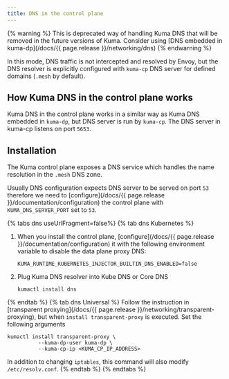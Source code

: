 ```yaml
---
title: DNS in the control plane
---
```


{% warning %}
This is deprecated way of handling Kuma DNS that will be removed in the future versions of Kuma. Consider using [DNS embedded in kuma-dp](/docs/{{ page.release }}/networking/dns)
{% endwarning %}

In this mode, DNS traffic is not intercepted and resolved by Envoy, but the DNS resolver is explicitly configured with `kuma-cp` DNS server for defined domains (`.mesh` by default).

## How Kuma DNS in the control plane works

Kuma DNS in the control plane works in a similar way as Kuma DNS embedded in `kuma-dp`, but DNS server is run by `kuma-cp`.
The DNS server in kuma-cp listens on port `5653`.

## Installation

The Kuma control plane exposes a DNS service which handles the name resolution in the `.mesh` DNS zone.

Usually DNS configuration expects DNS server to be served on port `53` therefore we need to [configure](/docs/{{ page.release }}/documentation/configuration) the control plane with `KUMA_DNS_SERVER_PORT` set to `53`.

{% tabs dns useUrlFragment=false%}
{% tab dns Kubernetes %}
1. When you install the control plane, [configure](/docs/{{ page.release }}/documentation/configuration) it with the following environment variable to disable the data plane proxy DNS:

   `KUMA_RUNTIME_KUBERNETES_INJECTOR_BUILTIN_DNS_ENABLED=false`

2. Plug Kuma DNS resolver into Kube DNS or Core DNS

   `kumactl install dns`

{% endtab %}
{% tab dns Universal %}
Follow the instruction in [transparent proxying](/docs/{{ page.release }}/networking/transparent-proxying), but when `install transparent-proxy` is executed. Set the following arguments

```shell
kumactl install transparent-proxy \
          --kuma-dp-user kuma-dp \
          --kuma-cp-ip <KUMA_CP_IP_ADDRESS>
```

In addition to changing `iptables`, this command will also modify `/etc/resolv.conf`.
{% endtab %}
{% endtabs %}
